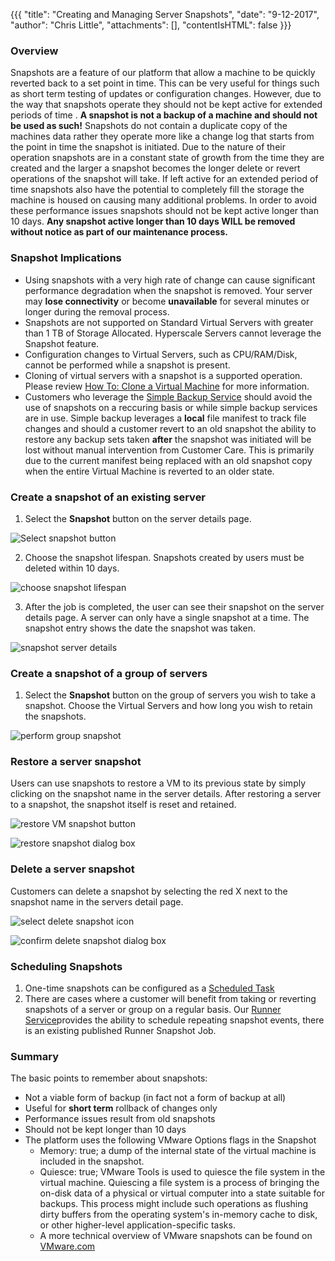 {{{
  "title": "Creating and Managing Server Snapshots",
  "date": "9-12-2017",
  "author": "Chris Little",
  "attachments": [],
  "contentIsHTML": false
}}}

### Overview
Snapshots are a feature of our platform that allow a machine to be quickly reverted back to a set point in time. This can be very useful for things such as short term testing of updates or configuration changes.  However, due to the way that snapshots operate they should not be kept active for extended periods of time . **A snapshot is not a backup of a machine and should not be used as such!** Snapshots do not contain a duplicate copy of the machines data rather they operate more like a change log that starts from the point in time the snapshot is initiated. Due to the nature of their operation snapshots are in a constant state of growth from the time they are created and the larger a snapshot becomes the longer delete or revert operations of the snapshot will take. If left active for an extended period of time snapshots also have the potential to completely fill the storage the machine is housed on causing many additional problems.  In order to avoid these performance issues snapshots should not be kept active longer than 10 days. **Any snapshot active longer than 10 days WILL be removed without notice as part of our maintenance process.**

### Snapshot Implications
* Using snapshots with a very high rate of change can cause significant performance degradation when the snapshot is removed. Your server may **lose connectivity** or become **unavailable** for several minutes or longer during the removal process.
* Snapshots are not supported on Standard Virtual Servers with greater than 1 TB of  Storage Allocated. Hyperscale Servers cannot leverage the Snapshot feature.
* Configuration changes to Virtual Servers, such as CPU/RAM/Disk, cannot be performed while a snapshot is present.  
* Cloning of virtual servers with a snapshot is a supported operation.  Please review [How To: Clone a Virtual Machine](../Servers/how-to-clone-a-virtual-machine-os-instance.md) for more information.
* Customers who leverage the [Simple Backup Service](//www.ctl.io/simple-backup-service/) should avoid the use of snapshots on a reccuring basis or while simple backup services are in use. Simple backup leverages a **local** file manifest to track file changes and should a customer revert to an old snapshot the ability to restore any backup sets taken **after** the snapshot was initiated will be lost without manual intervention from Customer Care. This is primarily due to the current manifest being replaced with an old snapshot copy when the entire Virtual Machine is reverted to an older state. 

### Create a snapshot of an existing server

1. Select the **Snapshot** button on the server details page.

  ![Select snapshot button](../images/creating-and-managing-server-snapshots-01.png)

2. Choose the snapshot lifespan. Snapshots created by users must be deleted within 10 days.

  ![choose snapshot lifespan](../images/creating-and-managing-server-snapshots-02.png)

3. After the job is completed, the user can see their snapshot on the server details page. A server can only have a single snapshot at a time. The snapshot entry shows the date the snapshot was taken.

  ![snapshot server details](../images/creating-and-managing-server-snapshots-03.png)

### Create a snapshot of a group of servers

1. Select the **Snapshot** button on the group of servers you wish to take a snapshot.  Choose the Virtual Servers and how long you wish to retain the snapshots.

  ![perform group snapshot](../images/creating-and-managing-server-snapshots-04.png)

### Restore a server snapshot
Users can use snapshots to restore a VM to its previous state by simply clicking on the snapshot name in the server details. After restoring a server to a snapshot, the snapshot itself is reset and retained.

  ![restore VM snapshot button](../images/creating-and-managing-server-snapshots-05.png)

  ![restore snapshot dialog box](../images/creating-and-managing-server-snapshots-06.png)

### Delete a server snapshot
Customers can delete a snapshot by selecting the red X next to the snapshot name in the servers detail page.

  ![select delete snapshot icon](../images/creating-and-managing-server-snapshots-07.png)

  ![confirm delete snapshot dialog box](../images/creating-and-managing-server-snapshots-08.png)
  
### Scheduling Snapshots
1. One-time snapshots can be configured as a [Scheduled Task](creating-a-scheduled-task.md)
2. There are cases where a customer will benefit from taking or reverting snapshots of a server or group on a regular basis. Our [Runner Service](../runner/getting-started-with-runner.md)provides the ability to schedule repeating snapshot events, there is an existing published Runner Snapshot Job.


### Summary
The basic points to remember about snapshots:
* Not a viable form of backup (in fact not a form of backup at all)
* Useful for **short term** rollback of changes only
* Performance issues result from old snapshots
* Should not be kept longer than 10 days
* The platform uses the following VMware Options flags in the Snapshot
  * Memory: true; a dump of the internal state of the virtual machine is included in the snapshot.
  * Quiesce: true; VMware Tools is used to quiesce the file system in the virtual machine. Quiescing a file system is a process of bringing the on-disk data of a physical or virtual computer into a state suitable for backups. This process might include such operations as flushing dirty buffers from the operating system's in-memory cache to disk, or other higher-level application-specific tasks.
  * A more technical overview of  VMware snapshots can be found on [VMware.com](http://kb.vmware.com/kb/1015180)
